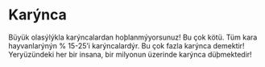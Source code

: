 # Karýnca

Büyük olasýlýkla karýncalardan hoþlanmýyorsunuz! Bu çok kötü. Tüm kara
hayvanlarýnýn % 15-25’i karýncalardýr. Bu çok fazla karýnca demektir!
Yeryüzündeki her bir insana, bir milyonun üzerinde karýnca düþmektedir!
